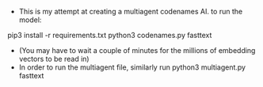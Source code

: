 


 - This is my attempt at creating a multiagent codenames AI. to run the model:


pip3 install -r requirements.txt
python3 codenames.py fasttext

 - (You may have to wait a couple of minutes for the millions of embedding vectors to be read in)
 - In order to run the multiagent file, similarly run
python3 multiagent.py fasttext